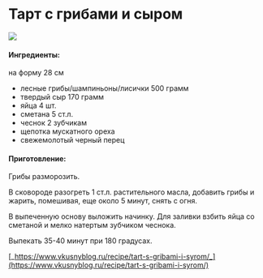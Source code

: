 # Тарт с грибами и сыром

![](../../../pics/tart-s-gribami-i-syrom-1.jpg)

#### Ингредиенты:

на форму 28 см

* лесные грибы/шампиньоны/лисички 500 грамм 
* твердый сыр 170 грамм 
* яйца 4 шт. 
* сметана 5 ст.л. 
* чеснок 2 зубчикам
* щепотка мускатного ореха
* свежемолотый черный перец

#### Приготовление:

Грибы разморозить. 

В сковороде разогреть 1 ст.л. растительного масла, добавить грибы и жарить, помешивая, еще около 5 минут, снять с огня. 

В выпеченную основу выложить начинку. Для заливки взбить яйца со сметаной и мелко натертым зубчиком чеснока. 

Выпекать 35-40 минут при 180 градусах.

[_https://www.vkusnyblog.ru/recipe/tart-s-gribami-i-syrom/_](https://www.vkusnyblog.ru/recipe/tart-s-gribami-i-syrom/)

